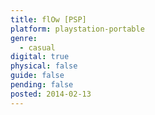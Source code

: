```yaml
---
title: flOw [PSP]
platform: playstation-portable
genre:
  - casual
digital: true
physical: false
guide: false
pending: false
posted: 2014-02-13
---
```

